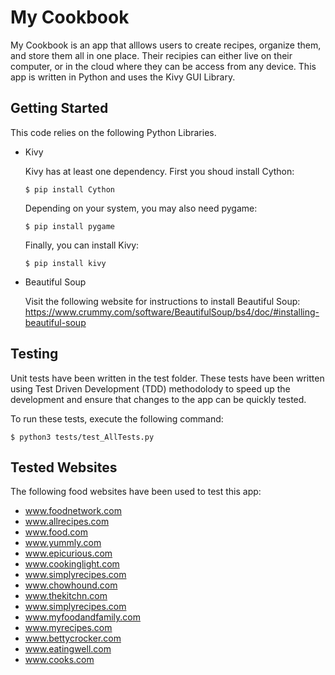 # My Cookbook

My Cookbook is an app that alllows users to create recipes, organize them, and store them all in one place.
Their recipies can either live on their computer, or in the cloud where they can be access from any device.
This app is written in Python and uses the Kivy GUI Library.

## Getting Started

This code relies on the following Python Libraries.

* Kivy

  Kivy has at least one dependency.
  First you shoud install Cython:
  ```shell
  $ pip install Cython
  ```

  Depending on your system, you may also need pygame:
  ```shell
  $ pip install pygame
  ```

  Finally, you can install Kivy:
  ```shell
  $ pip install kivy
  ```

* Beautiful Soup

   Visit the following website for instructions to install Beautiful Soup:
   https://www.crummy.com/software/BeautifulSoup/bs4/doc/#installing-beautiful-soup

## Testing

Unit tests have been written in the test folder. These tests have been written using Test Driven Development (TDD) methodolody to speed up the development and ensure that changes to the app can be quickly tested.

To run these tests, execute the following command:
```shell
$ python3 tests/test_AllTests.py
```

## Tested Websites

The following food websites have been used to test this app:

* www.foodnetwork.com
* www.allrecipes.com
* www.food.com
* www.yummly.com
* www.epicurious.com
* www.cookinglight.com
* www.simplyrecipes.com
* www.chowhound.com
* www.thekitchn.com
* www.simplyrecipes.com
* www.myfoodandfamily.com
* www.myrecipes.com
* www.bettycrocker.com
* www.eatingwell.com
* www.cooks.com